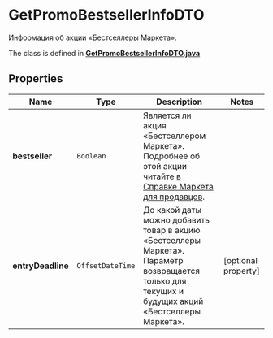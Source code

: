 

# GetPromoBestsellerInfoDTO

Информация об акции «Бестселлеры Маркета».

The class is defined in **[GetPromoBestsellerInfoDTO.java](../../src/main/java/org/openapitools/model/GetPromoBestsellerInfoDTO.java)**

## Properties

Name | Type | Description | Notes
------------ | ------------- | ------------- | -------------
**bestseller** | `Boolean` | Является ли акция «Бестселлером Маркета». Подробнее об этой акции читайте [в Справке Маркета для продавцов](https://yandex.ru/support2/marketplace/ru/marketing/promos/market/bestsellers). | 
**entryDeadline** | `OffsetDateTime` | До какой даты можно добавить товар в акцию «Бестселлеры Маркета».  Параметр возвращается только для текущих и будущих акций «Бестселлеры Маркета».  |  [optional property]




